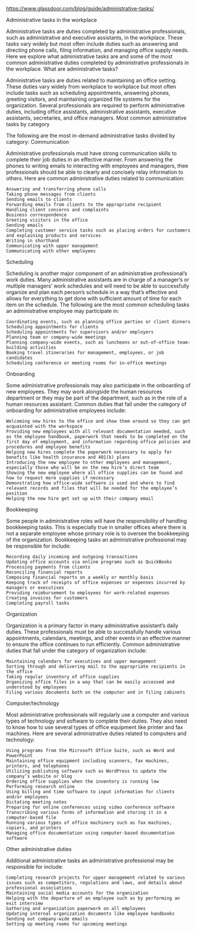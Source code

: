 https://www.glassdoor.com/blog/guide/administrative-tasks/


Administrative tasks in the workplace

Administrative tasks are duties completed by administrative professionals, such as administrative and executive assistants, in the workplace. These tasks vary widely but most often include duties such as answering and directing phone calls, filing information, and managing office supply needs. Here we explore what administrative tasks are and some of the most common administrative duties completed by administrative professionals in the workplace.
What are administrative tasks?

Administrative tasks are duties related to maintaining an office setting. These duties vary widely from workplace to workplace but most often include tasks such as scheduling appointments, answering phones, greeting visitors, and maintaining organized file systems for the organization. Several professionals are required to perform administrative duties, including office assistants, administrative assistants, executive assistants, secretaries, and office managers.
Most common administrative tasks by category

The following are the most in-demand administrative tasks divided by category:
Communication

Administrative professionals must have strong communication skills to complete their job duties in an effective manner. From answering the phones to writing emails to interacting with employees and managers, thee professionals should be able to clearly and concisely relay information to others. Here are common administrative duties related to communication:

    Answering and transferring phone calls
    Taking phone messages from clients
    Sending emails to clients
    Forwarding emails from clients to the appropriate recipient
    Handling client concerns and complaints
    Business correspondence
    Greeting visitors in the office
    Sending emails
    Completing customer service tasks such as placing orders for customers and explaining products and services
    Writing in shorthand
    Communicating with upper management
    Communicating with other employees

Scheduling

Scheduling is another major component of an administrative professional’s work duties. Many administrative assistants are in charge of a manager’s or multiple managers’ work schedules and will need to be able to successfully organize and plan each person’s schedule in a way that’s effective and allows for everything to get done with sufficient amount of time for each item on the schedule. The following are the most common scheduling tasks an administrative employee may participate in:

    Coordinating events, such as planning office parties or client dinners
    Scheduling appointments for clients
    Scheduling appointments for supervisors and/or employers
    Planning team or company-wide meetings
    Planning company-wide events, such as luncheons or out-of-office team-building activities
    Booking travel itineraries for management, employees, or job candidates
    Scheduling conference or meeting rooms for in-office meetings

Onboarding

Some administrative professionals may also participate in the onboarding of new employees. They may work alongside the human resources department or they may be part of the department, such as in the role of a human resources assistant. Common duties that fall under the category of onboarding for administrative employees include:

    Welcoming new hires to the office and show them around so they can get acquainted with the workspace
    Providing new employees with all relevant documentation needed, such as the employee handbook, paperwork that needs to be completed on the first day of employment, and information regarding office policies and procedures and employee benefits
    Helping new hires complete the paperwork necessary to apply for benefits like health insurance and 401(k) plans
    Introducing the new employee to other employees and management, especially those who will be on the new hire’s direct team
    Showing the new employee where all office supplies can be found and how to request more supplies if necessary
    Demonstrating how office-wide software is used and where to find relevant records and files that will be needed for the employee’s position
    Helping the new hire get set up with their company email

Bookkeeping

Some people in administrative roles will have the responsibility of handling bookkeeping tasks. This is especially true in smaller offices where there is not a separate employee whose primary role is to oversee the bookkeeping of the organization. Bookkeeping tasks an administrative professional may be responsible for include:

    Recording daily incoming and outgoing transactions
    Updating office accounts via online programs such as QuickBooks
    Processing payments from clients
    Reconciling financial reports
    Composing financial reports on a weekly or monthly basis
    Keeping track of receipts of office expenses or expenses incurred by managers or executives
    Providing reimbursement to employees for work-related expenses
    Creating invoices for customers
    Completing payroll tasks

Organization

Organization is a primary factor in many administrative assistant’s daily duties. These professionals must be able to successfully handle various appointments, calendars, meetings, and other events in an effective manner to ensure the office continues to run efficiently. Common administrative duties that fall under the category of organization include:

    Maintaining calendars for executives and upper management
    Sorting through and delivering mail to the appropriate recipients in the office
    Taking regular inventory of office supplies
    Organizing office files in a way that can be easily accessed and understood by employees
    Filing various documents both on the computer and in filing cabinets

Computer/technology

Most administrative professionals will regularly use a computer and various types of technology and software to complete their duties. They also need to know how to use several types of office equipment like printer and fax machines. Here are several administrative duties related to computers and technology:

    Using programs from the Microsoft Office Suite, such as Word and PowerPoint
    Maintaining office equipment including scanners, fax machines, printers, and telephones
    Utilizing publishing software such as WordPress to update the company’s website or blog
    Ordering office supplies when the inventory is running low
    Performing research online
    Using billing and time software to input information for clients and/or employees
    Dictating meeting notes
    Preparing for online conferences using video conference software
    Transcribing various forms of information and storing it in a computer-based file
    Running various types of office machinery such as fax machines, copiers, and printers
    Managing office documentation using computer-based documentation software

Other administrative duties

Additional administrative tasks an administrative professional may be responsible for include:

    Completing research projects for upper management related to various issues such as competitors, regulations and laws, and details about professional associations
    Maintaining social media accounts for the organization
    Helping with the departure of an employee such as by performing an exit interview
    Gathering and organization paperwork on all employees
    Updating internal organization documents like employee handbooks
    Sending out company-wide emails
    Setting up meeting rooms for upcoming meetings


